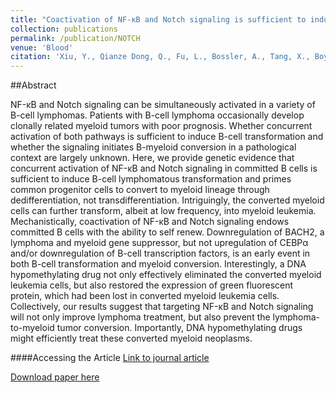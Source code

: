 ```yaml
---
title: "Coactivation of NF-κB and Notch signaling is sufficient to induce B-cell transformation and enables B-myeloid conversion."
collection: publications
permalink: /publication/NOTCH
venue: 'Blood'
citation: 'Xiu, Y., Qianze Dong, Q., Fu, L., Bossler, A., Tang, X., Boyce, B., <b>Borcherding, N.</b>, Byrd, J., Leidinger, M., Sardina, J.L., Xue, H., Li, Q., Feldman, A., Aifantis, I., Boccalatte, F., Khoury, J., Wang, W., Hu, S., Yuan, Y., Wang, E., Yuan, J., Colgan, J., Habelhah, H., Waldschmidt, T., Muschen, M., & Zhao, C. Concurrent activation of NF-κB and Notch signaling is sufficient to induce B cell transformation and enables B-myeloid conversion. Blood 2020.'
---
```


##Abstract

NF-κB and Notch signaling can be simultaneously activated in a variety of B-cell lymphomas. Patients with B-cell lymphoma occasionally develop clonally related myeloid tumors with poor prognosis. Whether concurrent activation of both pathways is sufficient to induce B-cell transformation and whether the signaling initiates B-myeloid conversion in a pathological context are largely unknown. Here, we provide genetic evidence that concurrent activation of NF-κB and Notch signaling in committed B cells is sufficient to induce B-cell lymphomatous transformation and primes common progenitor cells to convert to myeloid lineage through dedifferentiation, not transdifferentiation. Intriguingly, the converted myeloid cells can further transform, albeit at low frequency, into myeloid leukemia. Mechanistically, coactivation of NF-κB and Notch signaling endows committed B cells with the ability to self renew. Downregulation of BACH2, a lymphoma and myeloid gene suppressor, but not upregulation of CEBPα and/or downregulation of B-cell transcription factors, is an early event in both B-cell transformation and myeloid conversion. Interestingly, a DNA hypomethylating drug not only effectively eliminated the converted myeloid leukemia cells, but also restored the expression of green fluorescent protein, which had been lost in converted myeloid leukemia cells. Collectively, our results suggest that targeting NF-κB and Notch signaling will not only improve lymphoma treatment, but also prevent the lymphoma-to-myeloid tumor conversion. Importantly, DNA hypomethylating drugs might efficiently treat these converted myeloid neoplasms.

####Accessing the Article
[Link to journal article](https://ashpublications.org/blood/article-abstract/135/2/108/381161)

[Download paper here](https://ncborcherding.github.io/files/NOTCH.pdf)






